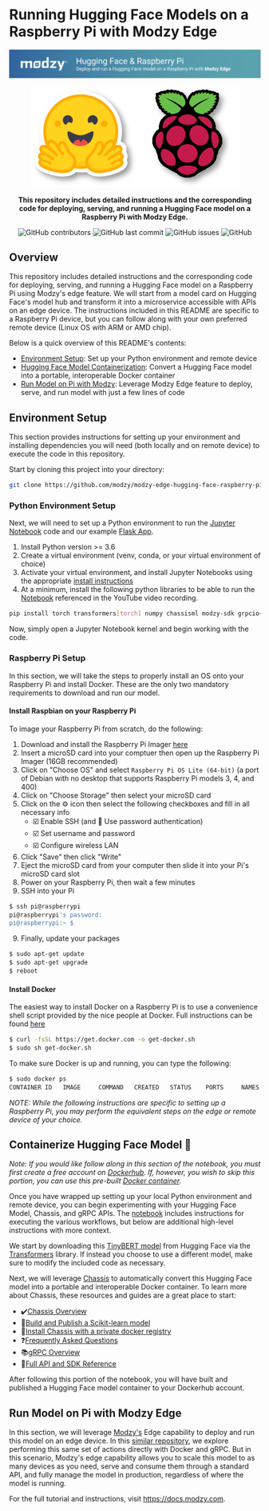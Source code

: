 # Running Hugging Face Models on a Raspberry Pi with Modzy Edge

![Modzy Logo](./images/banner-modzy.png)

<div align="center">

![Hugging Face Logo](./flask-app/app/static/images/hf-logo.png)
![Raspberry Pi Logo](./flask-app/app/static/images/rp.png)

**This repository includes detailed instructions and the corresponding code for deploying, serving, and running a Hugging Face model on a Raspberry Pi with Modzy Edge.**

![GitHub contributors](https://img.shields.io/github/contributors/modzy/modzy-edge-hugging-face-raspberry-pi?logo=GitHub&style=flat)
![GitHub last commit](https://img.shields.io/github/last-commit/modzy/modzy-edge-hugging-face-raspberry-pi?logo=GitHub&style=flat)
![GitHub issues](https://img.shields.io/github/issues-raw/modzy/modzy-edge-hugging-face-raspberry-pi?logo=github&style=flat)
![GitHub](https://img.shields.io/github/license/modzy/modzy-edge-hugging-face-raspberry-pi?logo=apache&style=flat)

</div>

## Overview

This repository includes detailed instructions and the corresponding code for deploying, serving, and running a Hugging Face model on a Raspberry Pi using Modzy's edge feature. We will start from a model card on Hugging Face's model hub and transform it into a microservice accessible with APIs on an edge device. The instructions included in this README are specific to a Raspberry Pi device, but you can follow along with your own preferred remote device (Linux OS with ARM or AMD chip).

Below is a quick overview of this README's contents:

* [Environment Setup](#environment-setup): Set up your Python environment and remote device
* [Hugging Face Model Containerization](#containerize-hugging-face-model): Convert a Hugging Face model into a portable, interoperable Docker container
* [Run Model on Pi with Modzy](#run-model-on-pi-with-modzy-edge): Leverage Modzy Edge feature to deploy, serve, and run model with just a few lines of code

## Environment Setup

This section provides instructions for setting up your environment and installing dependencies you will need (both locally and on remote device) to execute the code in this repository.

Start by cloning this project into your directory:

```bash
git clone https://github.com/modzy/modzy-edge-hugging-face-raspberry-pi.git
```

### Python Environment Setup

Next, we will need to set up a Python environment to run the [Jupyter Notebook](./Hugging%20Face%20%26%20Raspberry%20Pi%20with%20Modzy%20Edge.ipynb) code and our example [Flask App](./flask-app/README.md).

1. Install Python version >= 3.6
2. Create a virtual environment (venv, conda, or your virtual environment of choice)
3. Activate your virtual environment, and install Jupyter Notebooks using the appropriate [install instructions](https://jupyter.org/install)
4. At a minimum, install the following python libraries to be able to run the [Notebook](./Hugging%20Face%20%26%20Raspberry%20Pi%20Tech%20Talk.ipynb) referenced in the YouTube video recording.

```bash
pip install torch transformers[torch] numpy chassisml modzy-sdk grpcio~=1.50.0 protobuf~=4.21.9 google-api-core~=2.8.1
```

Now, simply open a Jupyter Notebook kernel and begin working with the code.

### Raspberry Pi Setup

In this section, we will take the steps to properly install an OS onto your Raspberry Pi and install Docker. These are the only two mandatory requirements to download and run our model. 

#### Install Raspbian on your Raspberry Pi
To image your Raspberry Pi from scratch, do the following:
1. Download and install the Raspberry Pi Imager [here](https://www.raspberrypi.com/software/)
2. Insert a microSD card into your comptuer then open up the Raspberry Pi Imager (16GB recommended)
3. Click on "Choose OS" and select `Raspberry Pi OS Lite (64-bit)` (a port of Debian with no desktop that supports Raspberry Pi models 3, 4, and 400)
4. Click on "Choose Storage" then select your microSD card
5. Click on the ⚙️ icon then select the following checkboxes and fill in all necessary info
    * ☑️ Enable SSH (and 🔘 Use password authentication)
    * ☑️ Set username and password
    * ☑️ Configure wireless LAN
5. Click "Save" then click "Write"
6. Eject the microSD card from your computer then slide it into your Pi's microSD card slot
7. Power on your Raspberry Pi, then wait a few minutes
8. SSH into your Pi

```bash
$ ssh pi@raspberrypi
pi@raspberrypi's password:
pi@raspberrypi:~ $
```

9. Finally, update your packages

```bash
$ sudo apt-get update
$ sudo apt-get upgrade
$ reboot
```

#### Install Docker
The easiest way to install Docker on a Raspberry Pi is to use a convenience shell script provided by the nice people at Docker. Full instructions can be found [here](https://docs.docker.com/engine/install/debian/)

```bash
$ curl -fsSL https://get.docker.com -o get-docker.sh
$ sudo sh get-docker.sh
```

To make sure Docker is up and running, you can type the following:

```bash
$ sudo docker ps
CONTAINER ID   IMAGE     COMMAND   CREATED   STATUS    PORTS     NAMES
```

*NOTE: While the following instructions are specific to setting up a Raspberry Pi, you may perform the equivalent steps on the edge or remote device of your choice.*

## Containerize Hugging Face Model :hugs:

*Note: If you would like follow along in this section of the notebook, you must first create a free account on [Dockerhub](https://hub.docker.com/signup). If, however, you wish to skip this portion, you can use this pre-built [Docker container](https://hub.docker.com/repository/docker/modzy/tinybert-arm).*

Once you have wrapped up setting up your local Python environment and remote device, you can begin experimenting with your Hugging Face Model, Chassis, and gRPC APIs. The [notebook](./Hugging%20Face%20%26%20Raspberry%20Pi%20Tech%20Talk.ipynb) includes instructions for executing the various workflows, but below are additional high-level instructions with more context.

We start by downloading this [TinyBERT model](https://huggingface.co/gokuls/BERT-tiny-emotion-intent?text=I+like+you.+I+love+you) from Hugging Face via the [Transformers](https://huggingface.co/docs/transformers/main/en/index) library. If instead you choose to use a different model, make sure to modify the included code as necessary.

Next, we will leverage [Chassis](https://chassis.ml) to automatically convert this Hugging Face model into a portable and interoperable Docker container. To learn more about Chassis, these resources and guides are a great place to start:
* ✔️[Chassis Overview](https://chassis.ml/conceptual-guides/overview/)
* 🚧[Build and Publish a Scikit-learn model](https://chassis.ml/tutorials/ds-connect/)
* 🔌[Install Chassis with a private docker registry](https://chassis.ml/how-to-guides/private-registry/)
* ❓[Frequently Asked Questions](https://chassis.ml/common-errors/)
* 📚[gRPC Overview](https://chassis.ml/conceptual-guides/grpc/)
* 📑[Full API and SDK Reference](https://chassis.ml/service-reference/)

After following this portion of the notebook, you will have built and published a Hugging Face model container to your Dockerhub account.

## Run Model on Pi with Modzy Edge

In this section, we will leverage [Modzy's](https://modzy.com) Edge capability to deploy and run this model on an edge device. In this [similar repository](https://github.com/modzy/hugging-face-raspberry-pi), we explore performing this same set of actions directly with Docker and gRPC. But in this scenario, Modzy's edge capability allows you to scale this model to as many devices as you need, serve and consume them through a standard API, and fully manage the model in production, regardless of where the model is running.

For the full tutorial and instructions, visit https://docs.modzy.com.